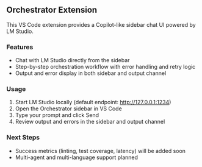 ## Orchestrator Extension

This VS Code extension provides a Copilot-like sidebar chat UI powered by LM Studio.

### Features
- Chat with LM Studio directly from the sidebar
- Step-by-step orchestration workflow with error handling and retry logic
- Output and error display in both sidebar and output channel

### Usage
1. Start LM Studio locally (default endpoint: http://127.0.0.1:1234)
2. Open the Orchestrator sidebar in VS Code
3. Type your prompt and click Send
4. Review output and errors in the sidebar and output channel

### Next Steps
- Success metrics (linting, test coverage, latency) will be added soon
- Multi-agent and multi-language support planned
